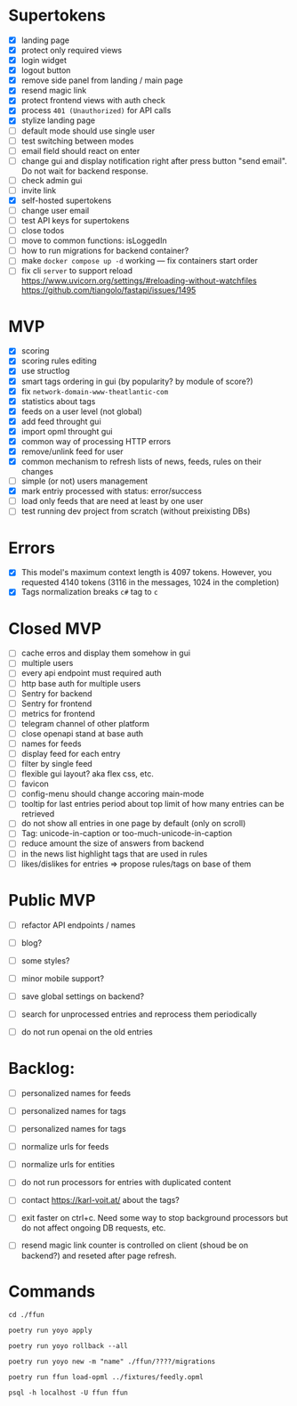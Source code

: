
# Supertokens

- [x] landing page
- [x] protect only required views
- [x] login widget
- [x] logout button
- [x] remove side panel from landing / main page
- [x] resend magic link
- [x] protect frontend views with auth check
- [x] process `401 (Unauthorized)` for API calls
- [x] stylize landing page
- [ ] default mode should use single user
- [ ] test switching between modes
- [ ] email field should react on enter
- [ ] change gui and display notification right after press button "send email". Do not wait for backend response.
- [ ] check admin gui
- [ ] invite link
- [x] self-hosted supertokens
- [ ] change user email
- [ ] test API keys for supertokens
- [ ] close todos
- [ ] move to common functions: isLoggedIn
- [ ] how to run migrations for backend container?
- [ ] make `docker compose up -d` working — fix containers start order
- [ ] fix cli `server` to support reload
      https://www.uvicorn.org/settings/#reloading-without-watchfiles
      https://github.com/tiangolo/fastapi/issues/1495

# MVP

- [x] scoring
- [x] scoring rules editing
- [x] use structlog
- [x] smart tags ordering in gui (by popularity? by module of score?)
- [x] fix `network-domain-www-theatlantic-com`
- [x] statistics about tags
- [x] feeds on a user level (not global)
- [x] add feed throught gui
- [x] import opml throught gui
- [x] common way of processing HTTP errors
- [x] remove/unlink feed for user
- [x] common mechanism to refresh lists of news, feeds, rules on their changes
- [ ] simple (or not) users management
- [x] mark entriy processed with status: error/success
- [ ] load only feeds that are need at least by one user
- [ ] test running dev project from scratch (without preixisting DBs)

# Errors

- [x] This model's maximum context length is 4097 tokens. However, you requested 4140 tokens (3116 in the messages, 1024 in the completion)
- [x] Tags normalization breaks `c#` tag to `c`

# Closed MVP

- [ ] cache erros and display them somehow in gui
- [ ] multiple users
- [ ] every api endpoint must required auth
- [ ] http base auth for multiple users
- [ ] Sentry for backend
- [ ] Sentry for frontend
- [ ] metrics for frontend
- [ ] telegram channel of other platform
- [ ] close openapi stand at base auth
- [ ] names for feeds
- [ ] display feed for each entry
- [ ] filter by single feed
- [ ] flexible gui layout? aka flex css, etc.
- [ ] favicon
- [ ] config-menu should change accoring main-mode
- [ ] tooltip for last entries period about top limit of how many entries can be retrieved
- [ ] do not show all entries in one page by default (only on scroll)
- [ ] Tag: unicode-in-caption or too-much-unicode-in-caption
- [ ] reduce amount the size of answers from backend
- [ ] in the news list highlight tags that are used in rules
- [ ] likes/dislikes for entries => propose rules/tags on base of them

# Public MVP

- [ ] refactor API endpoints / names
- [ ] blog?
- [ ] some styles?
- [ ] minor mobile support?
- [ ] save global settings on backend?
- [ ] search for unprocessed entries and reprocess them periodically
- [ ] do not run openai on the old entries


# Backlog:

- [ ] personalized names for feeds
- [ ] personalized names for tags
- [ ] personalized names for tags
- [ ] normalize urls for feeds
- [ ] normalize urls for entities
- [ ] do not run processors for entries with duplicated content
- [ ] contact https://karl-voit.at/ about the tags?
- [ ] exit faster on ctrl+c. Need some way to stop background processors but do not affect ongoing DB requests, etc.
- [ ] resend magic link counter is controlled on client (shoud be on backend?) and reseted after page refresh.


# Commands

```
cd ./ffun

poetry run yoyo apply

poetry run yoyo rollback --all

poetry run yoyo new -m "name" ./ffun/????/migrations

poetry run ffun load-opml ../fixtures/feedly.opml

```

```
psql -h localhost -U ffun ffun

```
